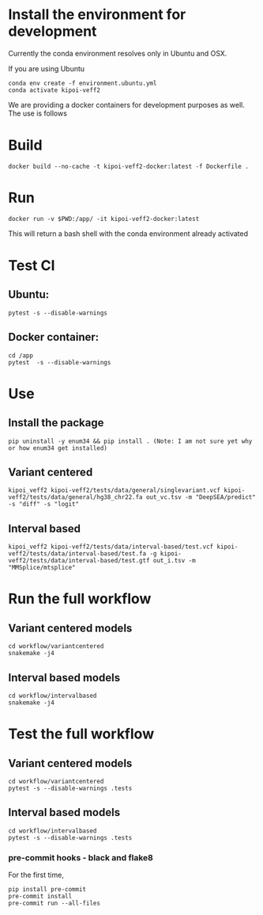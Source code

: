 # Install the environment for development
Currently the conda environment resolves only in Ubuntu and OSX. 

If you are using Ubuntu 
```
conda env create -f environment.ubuntu.yml
conda activate kipoi-veff2
```


We are providing a docker containers for development purposes as well. The use is follows

# Build
```
docker build --no-cache -t kipoi-veff2-docker:latest -f Dockerfile .

```

# Run 
```
docker run -v $PWD:/app/ -it kipoi-veff2-docker:latest

```

This will return a bash shell with the conda environment already activated

# Test CI

## Ubuntu:
```
pytest -s --disable-warnings
```

## Docker container: 
```
cd /app
pytest  -s --disable-warnings
```
# Use

## Install the package

```
pip uninstall -y enum34 && pip install . (Note: I am not sure yet why or how enum34 get installed)
```

## Variant centered
```
kipoi_veff2 kipoi-veff2/tests/data/general/singlevariant.vcf kipoi-veff2/tests/data/general/hg38_chr22.fa out_vc.tsv -m "DeepSEA/predict" -s "diff" -s "logit"
```

## Interval based

```
kipoi_veff2 kipoi-veff2/tests/data/interval-based/test.vcf kipoi-veff2/tests/data/interval-based/test.fa -g kipoi-veff2/tests/data/interval-based/test.gtf out_i.tsv -m "MMSplice/mtsplice"
```

# Run the full workflow 

## Variant centered models

```
cd workflow/variantcentered
snakemake -j4
```

## Interval based models

```
cd workflow/intervalbased
snakemake -j4
```

# Test the full workflow 

## Variant centered models

```
cd workflow/variantcentered
pytest -s --disable-warnings .tests
```

## Interval based models

```
cd workflow/intervalbased
pytest -s --disable-warnings .tests
```

### pre-commit hooks - black and flake8

For the first time,
```
pip install pre-commit 
pre-commit install
pre-commit run --all-files
```
